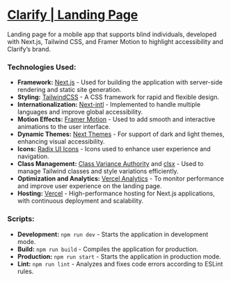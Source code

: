 # [Clarify | Landing Page](https://clarify-page.vercel.app)

Landing page for a mobile app that supports blind individuals, developed with Next.js, Tailwind CSS, and Framer Motion to highlight accessibility and Clarify’s brand.

### Technologies Used:

- **Framework:** [Next.js](https://nextjs.org/) - Used for building the application with server-side rendering and static site generation.
- **Styling:** [TailwindCSS](https://tailwindcss.com/) - A CSS framework for rapid and flexible design.
- **Internationalization:** [Next-intl](https://next-intl-docs.vercel.app/) - Implemented to handle multiple languages and improve global accessibility.
- **Motion Effects:** [Framer Motion](https://www.framer.com/motion/) - Used to add smooth and interactive animations to the user interface.
- **Dynamic Themes:** [Next Themes](https://github.com/pacocoursey/next-themes) - For support of dark and light themes, enhancing visual accessibility.
- **Icons:** [Radix UI Icons](https://icons.radix-ui.com/) - Icons used to enhance user experience and navigation.
- **Class Management:** [Class Variance Authority](https://cva.style/) and [clsx](https://github.com/lukeed/clsx) - Used to manage Tailwind classes and style variations efficiently.
- **Optimization and Analytics:** [Vercel Analytics](https://vercel.com/analytics) - To monitor performance and improve user experience on the landing page.
- **Hosting:** [Vercel](https://vercel.com/) - High-performance hosting for Next.js applications, with continuous deployment and scalability.

### Scripts:

- **Development:** `npm run dev` - Starts the application in development mode.
- **Build:** `npm run build` - Compiles the application for production.
- **Production:** `npm run start` - Starts the application in production mode.
- **Lint:** `npm run lint` - Analyzes and fixes code errors according to ESLint rules.
